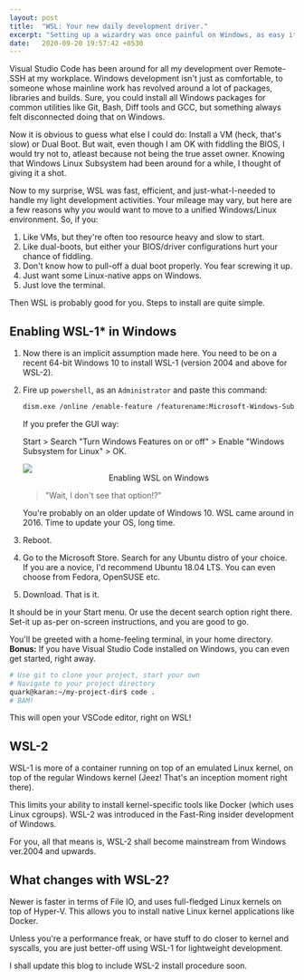 ```yaml
---
layout: post
title:  "WSL: Your new daily development driver."
excerpt: "Setting up a wizardry was once painful on Windows, as easy it was on Linux. I recently switched to Windows Subsystem for Linux, to handle my light development activities, like this Jekyll blog. You won't hate it for sure."
date:   2020-09-20 19:57:42 +0530
---
```


Visual Studio Code has been around for all my development over Remote-SSH at my workplace. Windows development isn't just as comfortable, to someone whose mainline work has revolved around a lot of packages, libraries and builds. Sure, you could install all Windows packages for common utilities like Git, Bash, Diff tools and GCC, but something always felt disconnected doing that on Windows.

Now it is obvious to guess what else I could do: Install a VM (heck, that's slow) or Dual Boot. But wait, even though I am OK with fiddling the BIOS, I would try not to, atleast because not being the true asset owner. Knowing that Windows Linux Subsystem had been around for a while, I thought of giving it a shot.

Now to my surprise, WSL was fast, efficient, and just-what-I-needed to handle my light development activities. Your mileage may vary, but here are a few reasons why *you* would want to move to a unified Windows/Linux environment. So, if you:

1. Like VMs, but they're often too resource heavy and slow to start.
2. Like dual-boots, but either your BIOS/driver configurations hurt your chance of fiddling.
3. Don't know how to pull-off a dual boot properly. You fear screwing it up.
4. Just want some Linux-native apps on Windows.
5. Just love the terminal.

Then WSL is probably good for you. Steps to install are quite simple.

## Enabling WSL-1* in Windows
1. Now there is an implicit assumption made here. You need to be on a recent 64-bit Windows 10 to install WSL-1 (version 2004 and above for WSL-2).
2. Fire up `powershell`, as an `Administrator` and paste this command:
    ```bash
    dism.exe /online /enable-feature /featurename:Microsoft-Windows-Subsystem-Linux /all /norestart
    ```
    If you prefer the GUI way:

    Start > Search "Turn Windows Features on or off" > Enable "Windows Subsystem for Linux" > OK.

    <div class="imgcap">
    <img src="{{ site.baseurl }}/assets/wsl/wsl_enable.png">
    <div class="thecap" style="text-align:center">Enabling WSL on Windows</div>
    </div>


    >"Wait, I don't see that option!?"

    You're probably on an older update of Windows 10. WSL came around in 2016. Time to update your OS, long time.

3. Reboot.
4. Go to the Microsoft Store. Search for any Ubuntu distro of your choice.
    If you are a novice, I'd recommend Ubuntu 18.04 LTS. You can even choose from Fedora, OpenSUSE etc.

5. Download. That is it.

It should be in your Start menu. Or use the decent search option right there. Set-it up as-per on-screen instructions, and you are good to go.

You'll be greeted with a home-feeling terminal, in your home directory. **Bonus:** If you have Visual Studio Code installed on Windows, you can even get started, right away.

```bash
# Use git to clone your project, start your own
# Navigate to your project directory
quark@karan:~/my-project-dir$ code .
# BAM!
```
This will open your VSCode editor, right on WSL!

## WSL-2

WSL-1 is more of a container running on top of an emulated Linux kernel, on top of the regular Windows kernel (Jeez! That's an inception moment right there).

This limits your ability to install kernel-specific tools like Docker (which uses Linux cgroups). WSL-2 was introduced in the Fast-Ring insider development of Windows.

For you, all that means is, WSL-2 shall become mainstream from Windows ver.2004 and upwards.

## What changes with WSL-2?

Newer is faster in terms of File IO, and uses full-fledged Linux kernels on top of Hyper-V. This allows you to install native Linux kernel applications like Docker.

Unless you're a performance freak, or have stuff to do closer to kernel and syscalls, you are just better-off using WSL-1 for lightweight development.

I shall update this blog to include WSL-2 install procedure soon.
